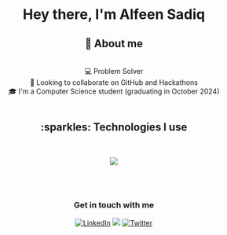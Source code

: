
<h1 align="center">Hey there, I'm Alfeen Sadiq</h1>
<h2 align="center"> 📖 About me</h2>
<br>
<div align="center">
💻 Problem Solver<br>
💞️ Looking to collaborate on GitHub and Hackathons<br>
🎓 I'm a Computer Science student (graduating in October 2024)<br>
<br>
</div>
<h2 align="center">:sparkles: Technologies I use</h2>
<br>
<p align="center">
  <a href="https://skillicons.dev">
    <img src="https://skillicons.dev/icons?i=react,redux,tailwind,vite,vercel,js,html,css,sass,bootstrap,py,firebase,materialui,c,java,git,github,netlify,mysql,postgres,sqlite,gcp,linux,solidity,figma,vscode,md,powershell&perline=7" />
  </a>
</p>

<br>


<br>

<h3 align="center">Get in touch with me</h3>

<p align="center">
  <a href="https://www.linkedin.com/in/alfeen-sadiq"><img alt="LinkedIn" title="LinkedIn" src="https://img.shields.io/badge/-LinkedIn-0077B5?style=for-the-badge&logo=linkedin&logoColor=white"/></a>
  <a href="mailto:alfeen452@gmail.com.com"><img src="https://img.shields.io/badge/Gmail-D14836?style=for-the-badge&logo=gmail&logoColor=white"></a>
  <a href="https://twitter.com/alfeen_sadiq"><img alt="Twitter" title="Twitter" src="https://img.shields.io/badge/-Twitter-1DA1F2?style=for-the-badge&logo=twitter&logoColor=white"/></a>
  <!---
  <a href=""><img src="https://img.shields.io/badge/DEV.TO-%230A0A0A.svg?&style=for-the-badge&logo=dev.to&logoColor=white"></a>  --->
  


</p>
              


